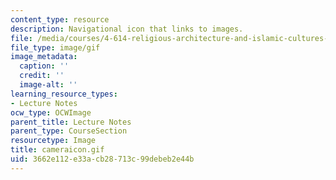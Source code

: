 ```yaml
---
content_type: resource
description: Navigational icon that links to images.
file: /media/courses/4-614-religious-architecture-and-islamic-cultures-fall-2002/3662e112e33acb28713c99debeb2e44b_cameraicon.gif
file_type: image/gif
image_metadata:
  caption: ''
  credit: ''
  image-alt: ''
learning_resource_types:
- Lecture Notes
ocw_type: OCWImage
parent_title: Lecture Notes
parent_type: CourseSection
resourcetype: Image
title: cameraicon.gif
uid: 3662e112-e33a-cb28-713c-99debeb2e44b
---
```

